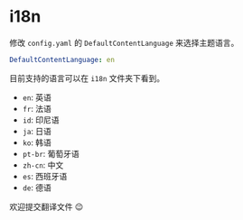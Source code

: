 # i18n

修改 `config.yaml` 的 `DefaultContentLanguage` 来选择主题语言。

```yaml
DefaultContentLanguage: en
```

目前支持的语言可以在 `i18n` 文件夹下看到。

* `en`: 英语
* `fr`: 法语
* `id`: 印尼语
* `ja`: 日语
* `ko`: 韩语
* `pt-br`: 葡萄牙语
* `zh-cn`: 中文
* `es`: 西班牙语
* `de`: 德语

欢迎提交翻译文件 😉
